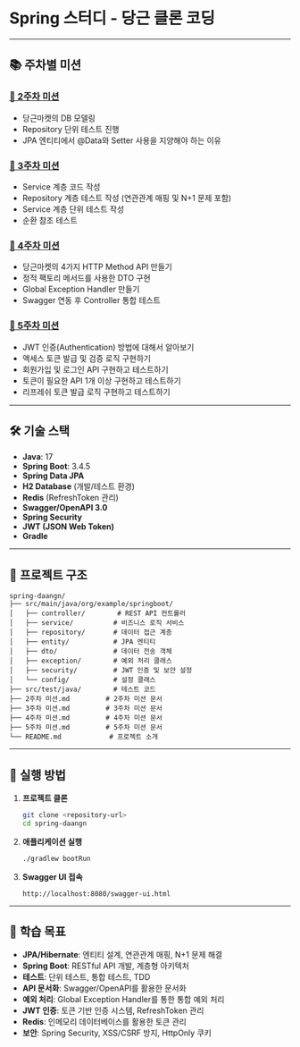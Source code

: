 # Spring 스터디 - 당근 클론 코딩

---

## 📚 주차별 미션

### [🌱 2주차 미션](./2주차%20미션.md)
- 당근마켓의 DB 모델링
- Repository 단위 테스트 진행
- JPA 엔티티에서 @Data와 Setter 사용을 지양해야 하는 이유

### [🥕 3주차 미션](./3주차%20미션.md)
- Service 계층 코드 작성
- Repository 계층 테스트 작성 (연관관계 매핑 및 N+1 문제 포함)
- Service 계층 단위 테스트 작성
- 순환 참조 테스트

### [🥕 4주차 미션](./4주차%20미션.md)
- 당근마켓의 4가지 HTTP Method API 만들기
- 정적 팩토리 메서드를 사용한 DTO 구현
- Global Exception Handler 만들기
- Swagger 연동 후 Controller 통합 테스트

### [🔐 5주차 미션](./5주차%20미션.md)
- JWT 인증(Authentication) 방법에 대해서 알아보기
- 액세스 토큰 발급 및 검증 로직 구현하기
- 회원가입 및 로그인 API 구현하고 테스트하기
- 토큰이 필요한 API 1개 이상 구현하고 테스트하기
- 리프레쉬 토큰 발급 로직 구현하고 테스트하기

---

## 🛠️ 기술 스택

- **Java**: 17
- **Spring Boot**: 3.4.5
- **Spring Data JPA**
- **H2 Database** (개발/테스트 환경)
- **Redis** (RefreshToken 관리)
- **Swagger/OpenAPI 3.0**
- **Spring Security**
- **JWT (JSON Web Token)**
- **Gradle**

---

## 📂 프로젝트 구조

```
spring-daangn/
├── src/main/java/org/example/springboot/
│   ├── controller/        # REST API 컨트롤러
│   ├── service/          # 비즈니스 로직 서비스
│   ├── repository/       # 데이터 접근 계층
│   ├── entity/           # JPA 엔티티
│   ├── dto/              # 데이터 전송 객체
│   ├── exception/        # 예외 처리 클래스
│   ├── security/         # JWT 인증 및 보안 설정
│   └── config/           # 설정 클래스
├── src/test/java/        # 테스트 코드
├── 2주차 미션.md         # 2주차 미션 문서
├── 3주차 미션.md         # 3주차 미션 문서
├── 4주차 미션.md         # 4주차 미션 문서
├── 5주차 미션.md         # 5주차 미션 문서
└── README.md            # 프로젝트 소개
```

---

## 🚀 실행 방법

1. **프로젝트 클론**
   ```bash
   git clone <repository-url>
   cd spring-daangn
   ```

2. **애플리케이션 실행**
   ```bash
   ./gradlew bootRun
   ```

3. **Swagger UI 접속**
   ```
   http://localhost:8080/swagger-ui.html
   ```

---

## 📖 학습 목표

- **JPA/Hibernate**: 엔티티 설계, 연관관계 매핑, N+1 문제 해결
- **Spring Boot**: RESTful API 개발, 계층형 아키텍처
- **테스트**: 단위 테스트, 통합 테스트, TDD
- **API 문서화**: Swagger/OpenAPI를 활용한 문서화
- **예외 처리**: Global Exception Handler를 통한 통합 예외 처리
- **JWT 인증**: 토큰 기반 인증 시스템, RefreshToken 관리
- **Redis**: 인메모리 데이터베이스를 활용한 토큰 관리
- **보안**: Spring Security, XSS/CSRF 방지, HttpOnly 쿠키 